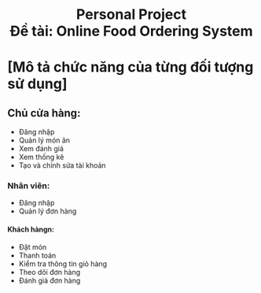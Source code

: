 <h1 align="center"> Personal Project <br/>
 Đề tài: Online Food Ordering System
<h1>

# [**Mô tả chức năng của từng đối tượng sử dụng**]
<h2>Chủ cửa hàng:</h2>
<ul>
  <li>Đăng nhập</li>
  <li>Quản lý món ăn</li>
  <li>Xem đánh giá</li>
  <li>Xem thống kê</li>
  <li>Tạo và chỉnh sửa tài khoản</li>
</ul>
<h3>Nhân viên:</h3>
<ul>
  <li>Đăng nhập</li>
  <li>Quản lý đơn hàng</li>
</ul>
<h4>Khách hàngn:</h4>
<ul>
  <li>Đặt món</li>
  <li>Thanh toán</li>
  <li>Kiểm tra thông tin giỏ hàng</li>
  <li>Theo dõi đơn hàng</li>
  <li>Đánh giá đơn hàng</li>
</ul>

